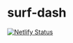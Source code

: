 # surf-dash
[![Netlify Status](https://api.netlify.com/api/v1/badges/cbab5b8f-fc7b-48dd-a282-54aab18b6551/deploy-status)](https://app.netlify.com/sites/agitated-raman-169fab/deploys)
